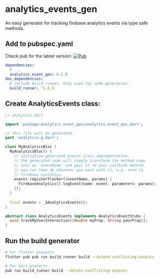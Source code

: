 # analytics_events_gen

An easy generator for tracking firebase analytics events via type safe methods.

## Add to pubspec.yaml

Check pub for the latest version: 
[![Pub](https://img.shields.io/pub/v/analytics_event_gen?color=green)](https://pub.dev/packages/analytics_event_gen/)

```yaml
dependencies:
  # ...
  analytics_event_gen: 0.1.0
dev_dependencies:
  # include build_runner, only used for code generation.
  build_runner: ^1.6.5

```

## Create AnalyticsEvents class:

```dart
// analytics.dart

import 'package:analytics_event_gen/analytics_event_gen.dart';

// this file will be generated.
part 'analytics.g.dart';

class MyAnalyticsBloc {
  MyAnalyticsBloc() {
    // initialize generated events class implementation.
    // the generated code will simply transform the method name
    // into an `eventName` and pass it to your callback method.
    // you can then do whatever you want with it, e.g. send to 
    // firebase analytics.
    events.registerTracker((eventName, params) {
      FirebaseAnalytics().logEvent(name: event, parameters: params);
    });
  }
  
  final events = _$AnalyticsEvents();
}

abstract class AnalyticsEvents implements AnalyticsEventStubs {
  void trackMyUserInteraction({double myProp, String yourProp});
}
```

## Run the build generator

```sh
# For flutter projects
flutter pub pub run build_runner build --delete-conflicting-outputs

# For dart projects
pub run build_runner build --delete-conflicting-outputs
```

